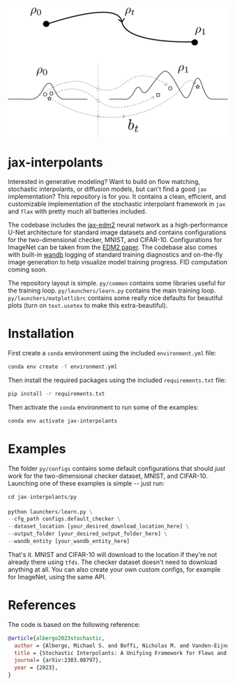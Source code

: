 ![transport_path](imgs/transport_path.png)

# jax-interpolants

Interested in generative modeling? Want to build on flow matching, stochastic interpolants, or diffusion models, but can't find a good ``jax`` implementation? This repository is for you. It contains a clean, efficient, and customizable implementation of the stochastic interpolant framework in ``jax`` and ``flax`` with pretty much all batteries included.

The codebase includes the [jax-edm2](https://github.com/nmboffi/jax-edm2) neural network as a high-performance U-Net architecture for standard image datasets and contains configurations for the two-dimensional checker, MNIST, and CIFAR-10. Configurations for ImageNet can be taken from the [EDM2 paper](https://arxiv.org/pdf/2312.02696). The codebase also comes with built-in [wandb](https://wandb.ai) logging of standard training diagnostics and on-the-fly image generation to help visualize model training progress. FID computation coming soon.

The repository layout is simple. ``py/common`` contains some libraries useful for the training loop. ``py/launchers/learn.py`` contains the main training loop. ``py/launchers/matplotlibrc`` contains some really nice defaults for beautiful plots (turn on ``text.usetex`` to make this extra-beautiful). 

# Installation

First create a ``conda`` environment using the included ``environment.yml`` file:

``` sh
conda env create -f environment.yml
```

Then install the required packages using the included ``requirements.txt`` file:

```sh
pip install -r requirements.txt
```

Then activate the ``conda`` environment to run some of the examples:

```sh
conda env activate jax-interpolants
```

# Examples

The folder ``py/configs`` contains some default configurations that should *just work* for the two-dimensional checker dataset, MNIST, and CIFAR-10. Launching one of these examples is simple -- just run:

``` python
cd jax-interpolants/py

python launchers/learn.py \
--cfg_path configs.default_checker \
--dataset_location [your_desired_download_location_here] \
--output_folder [your_desired_output_folder_here] \
--wandb_entity [your_wandb_entity_here]
```

That's it. MNIST and CIFAR-10 will download to the location if they're not already there using ``tfds``. The checker dataset doesn't need to download anything at all. You can also create your own custom configs, for example for ImageNet, using the same API.

# References
The code is based on the following reference:

``` bibtex
@article{albergo2023stochastic,
  author = {Albergo, Michael S. and Boffi, Nicholas M. and Vanden-Eijnden, Eric},
  title = {Stochastic Interpolants: A Unifying Framework for Flows and Diffusions},
  journal= {arXiv:2303.08797},
  year = {2023},
}
```
